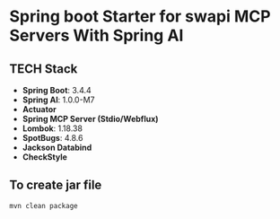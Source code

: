 # Spring boot Starter for swapi MCP Servers With Spring AI

## TECH Stack

- **Spring Boot**: 3.4.4
- **Spring AI**: 1.0.0-M7
- **Actuator**
- **Spring MCP Server (Stdio/Webflux)**
- **Lombok**: 1.18.38
- **SpotBugs**: 4.8.6
- **Jackson Databind**
- **CheckStyle**

## To create jar file

```shell
mvn clean package
```